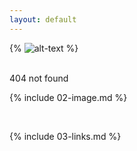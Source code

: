 ```yaml
---
layout: default
---
```


{% ![alt-text](https://octodex.github.com/images/yaktocat.png) %}

<br> 404 not found

{% include 02-image.md %}

<br>

{% include 03-links.md %}

